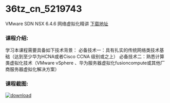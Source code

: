 # 36tz_cn_5219743
VMware SDN NSX 6.4.6 网络虚拟化精讲
[下载地址](http://www.36tz.cn/article/5219743 "下载地址")
### 课程介绍:
学习本课程需要具备如下技术背景：
必备技术一：具有扎实的传统网络类技术基础（达到至少华为HCNA或者Cisco CCNA 级别或之上）
必备技术二：熟悉计算类虚拟化技术（VMware vSphere 、华为服务器虚拟化fusioncompute或其他厂商服务器虚拟化解决方案）

### 课程截图:
[![download](http://36tz.cn/muke_img/2021_05_2-9.png "下载地址")](http://www.36tz.cn "下载地址")

